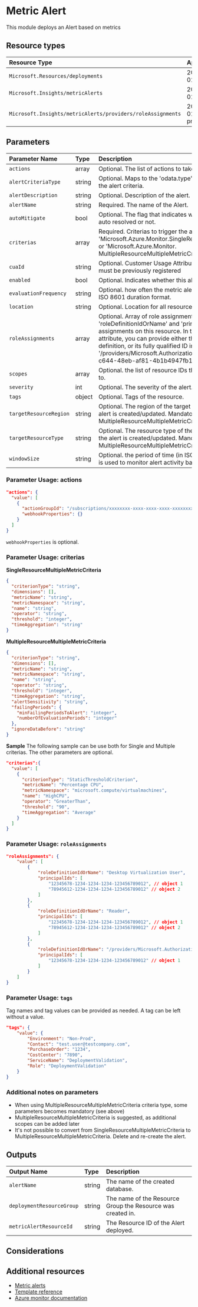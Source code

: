 # Metric Alert

This module deploys an Alert based on metrics

## Resource types

| Resource Type                                               | ApiVersion         |
| :---------------------------------------------------------- | :----------------- |
| `Microsoft.Resources/deployments`                           | 2018-02-01         |
| `Microsoft.Insights/metricAlerts`                           | 2018-03-01         |
| `Microsoft.Insights/metricAlerts/providers/roleAssignments` | 2018-09-01-preview |

## Parameters

| Parameter Name         | Type   | Description                                                                                                                                                                                                                                                                                                                                                                                                    | DefaultValue                                                   | Possible values |
| :--------------------- | :----- | :------------------------------------------------------------------------------------------------------------------------------------------------------------------------------------------------------------------------------------------------------------------------------------------------------------------------------------------------------------------------------------------------------------- | :------------------------------------------------------------- | :-------------- |
| `actions`              | array  | Optional. The list of actions to take when alert triggers.                                                                                                                                                                                                                                                                                                                                                     | System.Object[]                                                |                 |
| `alertCriteriaType`    | string | Optional. Maps to the 'odata.type' field. Specifies the type of the alert criteria.                                                                                                                                                                                                                                                                                                                            | Microsoft.Azure.Monitor.MultipleResourceMultipleMetricCriteria | System.Object[] |
| `alertDescription`     | string | Optional. Description of the alert.                                                                                                                                                                                                                                                                                                                                                                            |                                                                |                 |
| `alertName`            | string | Required. The name of the Alert.                                                                                                                                                                                                                                                                                                                                                                               |                                                                |                 |
| `autoMitigate`         | bool   | Optional. The flag that indicates whether the alert should be auto resolved or not.                                                                                                                                                                                                                                                                                                                            | True                                                           |                 |
| `criterias`            | array  | Required. Criterias to trigger the alert. Array of 'Microsoft.Azure.Monitor.SingleResourceMultipleMetricCriteria' or 'Microsoft.Azure.Monitor. MultipleResourceMultipleMetricCriteria' objects                                                                                                                                                                                                                 |                                                                |                 |
| `cuaId`                | string | Optional. Customer Usage Attribution ID (GUID). This GUID must be previously registered                                                                                                                                                                                                                                                                                                                        |                                                                |                 |
| `enabled`              | bool   | Optional. Indicates whether this alert is enabled.                                                                                                                                                                                                                                                                                                                                                             | True                                                           |                 |
| `evaluationFrequency`  | string | Optional. how often the metric alert is evaluated represented in ISO 8601 duration format.                                                                                                                                                                                                                                                                                                                     | PT5M                                                           | System.Object[] |
| `location`             | string | Optional. Location for all resources.                                                                                                                                                                                                                                                                                                                                                                          | global                                                         |                 |
| `roleAssignments`      | array  | Optional. Array of role assignment objects that contain the 'roleDefinitionIdOrName' and 'principalId' to define RBAC role assignments on this resource. In the roleDefinitionIdOrName attribute, you can provide either the display name of the role definition, or its fully qualified ID in the following format: '/providers/Microsoft.Authorization/roleDefinitions/c2f4ef07-c644-48eb-af81-4b1b4947fb11' | System.Object[]                                                |                 |
| `scopes`               | array  | Optional. the list of resource IDs that this metric alert is scoped to.                                                                                                                                                                                                                                                                                                                                        | \[subscription().id\]                                          |                 |
| `severity`             | int    | Optional. The severity of the alert.                                                                                                                                                                                                                                                                                                                                                                           | 3                                                              | System.Object[] |
| `tags`                 | object | Optional. Tags of the resource.                                                                                                                                                                                                                                                                                                                                                                                |                                                                |                 |
| `targetResourceRegion` | string | Optional. The region of the target resource(s) on which the alert is created/updated. Mandatory for MultipleResourceMultipleMetricCriteria.                                                                                                                                                                                                                                                                    |                                                                |                 |
| `targetResourceType`   | string | Optional. The resource type of the target resource(s) on which the alert is created/updated. Mandatory for MultipleResourceMultipleMetricCriteria.                                                                                                                                                                                                                                                             |                                                                |                 |
| `windowSize`           | string | Optional. the period of time (in ISO 8601 duration format) that is used to monitor alert activity based on the threshold.                                                                                                                                                                                                                                                                                      | PT15M                                                          | System.Object[] |

### Parameter Usage: actions

```json
"actions": {
  "value": [
    {
      "actionGroupId": "/subscriptions/xxxxxxxx-xxxx-xxxx-xxxx-xxxxxxxxxxxx/resourceGroups/rgName/providers/microsoft.insights/actiongroups/ActionGroupName",
      "webhookProperties": {}
    }
  ]
}
```

`webhookProperties` is optional.

### Parameter Usage: criterias

**SingleResourceMultipleMetricCriteria**

```json
{
  "criterionType": "string",
  "dimensions": [],
  "metricName": "string",
  "metricNamespace": "string",
  "name": "string",
  "operator": "string",
  "threshold": "integer",
  "timeAggregation": "string"
}
```

**MultipleResourceMultipleMetricCriteria**

```json
{
  "criterionType": "string",
  "dimensions": [],
  "metricName": "string",
  "metricNamespace": "string",
  "name": "string",
  "operator": "string",
  "threshold": "integer",
  "timeAggregation": "string",
  "alertSensitivity": "string",
  "failingPeriods": {
    "minFailingPeriodsToAlert": "integer",
    "numberOfEvaluationPeriods": "integer"
  },
  "ignoreDataBefore": "string"
}
```

**Sample**
The following sample can be use both for Single and Multiple criterias. The other parameters are optional.

```json
"criterias":{
  "value": [
    {
      "criterionType": "StaticThresholdCriterion",
      "metricName": "Percentage CPU",
      "metricNamespace": "microsoft.compute/virtualmachines",
      "name": "HighCPU",
      "operator": "GreaterThan",
      "threshold": "90",
      "timeAggregation": "Average"
    }
  ]
}
```

### Parameter Usage: `roleAssignments`

```json
"roleAssignments": {
    "value": [
        {
            "roleDefinitionIdOrName": "Desktop Virtualization User",
            "principalIds": [
                "12345678-1234-1234-1234-123456789012", // object 1
                "78945612-1234-1234-1234-123456789012" // object 2
            ]
        },
        {
            "roleDefinitionIdOrName": "Reader",
            "principalIds": [
                "12345678-1234-1234-1234-123456789012", // object 1
                "78945612-1234-1234-1234-123456789012" // object 2
            ]
        },
        {
            "roleDefinitionIdOrName": "/providers/Microsoft.Authorization/roleDefinitions/c2f4ef07-c644-48eb-af81-4b1b4947fb11",
            "principalIds": [
                "12345678-1234-1234-1234-123456789012" // object 1
            ]
        }
    ]
}
```

### Parameter Usage: `tags`

Tag names and tag values can be provided as needed. A tag can be left without a value.

```json
"tags": {
    "value": {
        "Environment": "Non-Prod",
        "Contact": "test.user@testcompany.com",
        "PurchaseOrder": "1234",
        "CostCenter": "7890",
        "ServiceName": "DeploymentValidation",
        "Role": "DeploymentValidation"
    }
}
```

### Additional notes on parameters

- When using MultipleResourceMultipleMetricCriteria criteria type, some parameters becomes mandatory (see above)
- MultipleResourceMultipleMetricCriteria is suggested, as additional scopes can be added later
- It's not possible to convert from SingleResourceMultipleMetricCriteria to MultipleResourceMultipleMetricCriteria. Delete and re-create the alert.

## Outputs

| Output Name               | Type   | Description                                                 |
| :------------------------ | :----- | :---------------------------------------------------------- |
| `alertName`               | string | The name of the created database.                           |
| `deploymentResourceGroup` | string | The name of the Resource Group the Resource was created in. |
| `metricAlertResourceId`   | string | The Resource ID of the Alert deployed.                      |

## Considerations

## Additional resources

- [Metric alerts](https://docs.microsoft.com/en-us/azure/azure-monitor/platform/alerts-metric-overview)
- [Template reference](https://docs.microsoft.com/en-us/azure/templates/microsoft.insights/2018-03-01/metricalerts)
- [Azure monitor documentation](https://docs.microsoft.com/en-us/azure/azure-monitor/)
